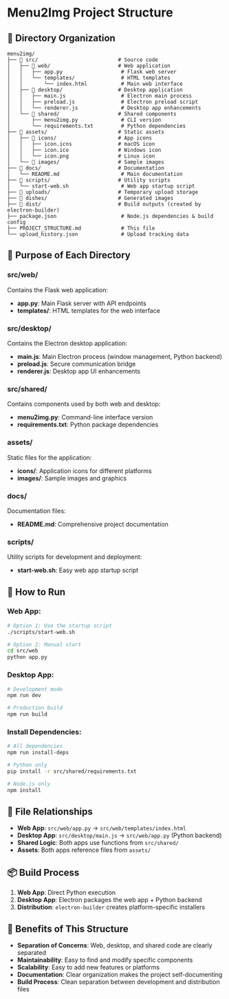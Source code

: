# Menu2Img Project Structure

## 📁 Directory Organization

```
menu2img/
├── 📁 src/                          # Source code
│   ├── 📁 web/                      # Web application
│   │   ├── app.py                   # Flask web server
│   │   └── templates/               # HTML templates
│   │       └── index.html           # Main web interface
│   ├── 📁 desktop/                  # Desktop application
│   │   ├── main.js                  # Electron main process
│   │   ├── preload.js               # Electron preload script
│   │   └── renderer.js              # Desktop app enhancements
│   └── 📁 shared/                   # Shared components
│       ├── menu2img.py              # CLI version
│       └── requirements.txt         # Python dependencies
├── 📁 assets/                       # Static assets
│   ├── 📁 icons/                    # App icons
│   │   ├── icon.icns               # macOS icon
│   │   ├── icon.ico                # Windows icon
│   │   └── icon.png                # Linux icon
│   └── 📁 images/                   # Sample images
├── 📁 docs/                         # Documentation
│   └── README.md                    # Main documentation
├── 📁 scripts/                      # Utility scripts
│   └── start-web.sh                 # Web app startup script
├── 📁 uploads/                      # Temporary upload storage
├── 📁 dishes/                       # Generated images
├── 📁 dist/                         # Build outputs (created by electron-builder)
├── package.json                     # Node.js dependencies & build config
├── PROJECT_STRUCTURE.md             # This file
└── upload_history.json              # Upload tracking data
```

## 🎯 Purpose of Each Directory

### **src/web/**
Contains the Flask web application:
- **app.py**: Main Flask server with API endpoints
- **templates/**: HTML templates for the web interface

### **src/desktop/**
Contains the Electron desktop application:
- **main.js**: Main Electron process (window management, Python backend)
- **preload.js**: Secure communication bridge
- **renderer.js**: Desktop app UI enhancements

### **src/shared/**
Contains components used by both web and desktop:
- **menu2img.py**: Command-line interface version
- **requirements.txt**: Python package dependencies

### **assets/**
Static files for the application:
- **icons/**: Application icons for different platforms
- **images/**: Sample images and graphics

### **docs/**
Documentation files:
- **README.md**: Comprehensive project documentation

### **scripts/**
Utility scripts for development and deployment:
- **start-web.sh**: Easy web app startup script

## 🚀 How to Run

### **Web App:**
```bash
# Option 1: Use the startup script
./scripts/start-web.sh

# Option 2: Manual start
cd src/web
python app.py
```

### **Desktop App:**
```bash
# Development mode
npm run dev

# Production build
npm run build
```

### **Install Dependencies:**
```bash
# All dependencies
npm run install-deps

# Python only
pip install -r src/shared/requirements.txt

# Node.js only
npm install
```

## 🔄 File Relationships

- **Web App**: `src/web/app.py` → `src/web/templates/index.html`
- **Desktop App**: `src/desktop/main.js` → `src/web/app.py` (Python backend)
- **Shared Logic**: Both apps use functions from `src/shared/`
- **Assets**: Both apps reference files from `assets/`

## 📦 Build Process

1. **Web App**: Direct Python execution
2. **Desktop App**: Electron packages the web app + Python backend
3. **Distribution**: `electron-builder` creates platform-specific installers

## 🎨 Benefits of This Structure

- **Separation of Concerns**: Web, desktop, and shared code are clearly separated
- **Maintainability**: Easy to find and modify specific components
- **Scalability**: Easy to add new features or platforms
- **Documentation**: Clear organization makes the project self-documenting
- **Build Process**: Clean separation between development and distribution files 